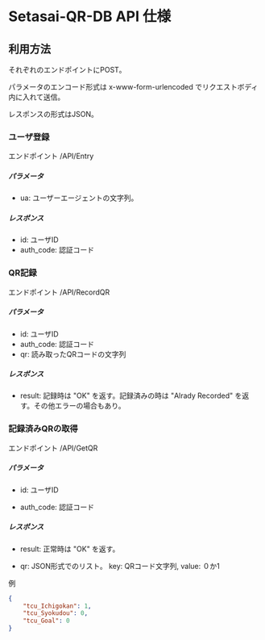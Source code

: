 # Setasai-QR-DB API 仕様



## 利用方法

それぞれのエンドポイントにPOST。

パラメータのエンコード形式は  x-www-form-urlencoded でリクエストボディ内に入れて送信。

レスポンスの形式はJSON。



### ユーザ登録

エンドポイント	/API/Entry

##### パラメータ
* ua: ユーザーエージェントの文字列。

##### レスポンス
* id: ユーザID
* auth_code: 認証コード



### QR記録

エンドポイント	/API/RecordQR

##### パラメータ

* id: ユーザID
* auth_code: 認証コード
* qr: 読み取ったQRコードの文字列

##### レスポンス

* result: 記録時は "OK" を返す。記録済みの時は "Alrady Recorded" を返す。その他エラーの場合もあり。



### 記録済みQRの取得

エンドポイント	/API/GetQR

##### パラメータ

* id: ユーザID

* auth_code: 認証コード

##### レスポンス

* result: 正常時は "OK" を返す。

* qr: JSON形式でのリスト。	key: QRコード文字列,	value: ０か1

例

```json
{
    "tcu_Ichigokan": 1, 
    "tcu_Syokudou": 0,
    "tcu_Goal": 0
}
```
